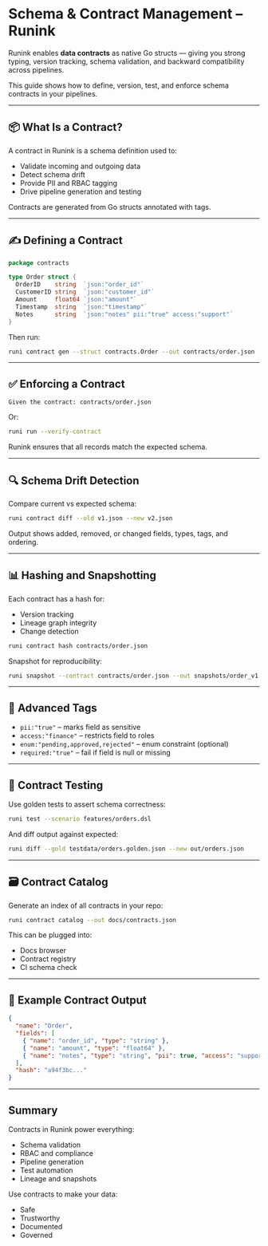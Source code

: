 # Schema & Contract Management – Runink

Runink enables **data contracts** as native Go structs — giving you strong typing, version tracking, schema validation, and backward compatibility across pipelines.

This guide shows how to define, version, test, and enforce schema contracts in your pipelines.

---

## 📦 What Is a Contract?
A contract in Runink is a schema definition used to:
- Validate incoming and outgoing data
- Detect schema drift
- Provide PII and RBAC tagging
- Drive pipeline generation and testing

Contracts are generated from Go structs annotated with tags.

---

## ✍️ Defining a Contract
```go
package contracts

type Order struct {
  OrderID    string  `json:"order_id"`
  CustomerID string  `json:"customer_id"`
  Amount     float64 `json:"amount"`
  Timestamp  string  `json:"timestamp"`
  Notes      string  `json:"notes" pii:"true" access:"support"`
}
```

Then run:
```bash
runi contract gen --struct contracts.Order --out contracts/order.json
```

---

## ✅ Enforcing a Contract
```gherkin
Given the contract: contracts/order.json
```
Or:
```bash
runi run --verify-contract
```
Runink ensures that all records match the expected schema.

---

## 🔍 Schema Drift Detection
Compare current vs expected schema:
```bash
runi contract diff --old v1.json --new v2.json
```
Output shows added, removed, or changed fields, types, tags, and ordering.

---

## 📊 Hashing and Snapshotting
Each contract has a hash for:
- Version tracking
- Lineage graph integrity
- Change detection

```bash
runi contract hash contracts/order.json
```

Snapshot for reproducibility:
```bash
runi snapshot --contract contracts/order.json --out snapshots/order_v1.json
```

---

## 🧬 Advanced Tags
- `pii:"true"` – marks field as sensitive
- `access:"finance"` – restricts field to roles
- `enum:"pending,approved,rejected"` – enum constraint (optional)
- `required:"true"` – fail if field is null or missing

---

## 🧪 Contract Testing
Use golden tests to assert schema correctness:
```bash
runi test --scenario features/orders.dsl
```
And diff output against expected:
```bash
runi diff --gold testdata/orders.golden.json --new out/orders.json
```

---

## 🗃️ Contract Catalog
Generate an index of all contracts in your repo:
```bash
runi contract catalog --out docs/contracts.json
```
This can be plugged into:
- Docs browser
- Contract registry
- CI schema check

---

## 🧾 Example Contract Output
```json
{
  "name": "Order",
  "fields": [
    { "name": "order_id", "type": "string" },
    { "name": "amount", "type": "float64" },
    { "name": "notes", "type": "string", "pii": true, "access": "support" }
  ],
  "hash": "a94f3bc..."
}
```

---

## Summary
Contracts in Runink power everything:
- Schema validation
- RBAC and compliance
- Pipeline generation
- Test automation
- Lineage and snapshots

Use contracts to make your data:
- Safe
- Trustworthy
- Documented
- Governed